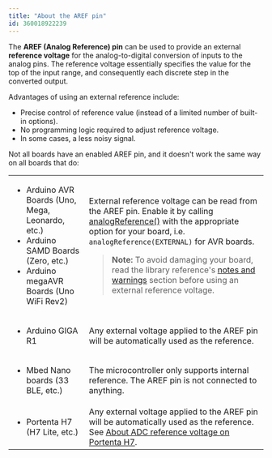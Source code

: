 ```yaml
---
title: "About the AREF pin"
id: 360018922239
---
```


The **AREF (Analog Reference) pin** can be used to provide an external **reference voltage** for the analog-to-digital conversion of inputs to the analog pins. The reference voltage essentially specifies the value for the top of the input range, and consequently each discrete step in the converted output.

Advantages of using an external reference include:

* Precise control of reference value (instead of a limited number of built-in options).
* No programming logic required to adjust reference voltage.
* In some cases, a less noisy signal.

Not all boards have an enabled AREF pin, and it doesn't work the same way on all boards that do:

<table>
  <tr>
    <td>
      <ul>
        <li>Arduino AVR Boards (Uno, Mega, Leonardo, etc.)</li>
        <li>Arduino SAMD Boards (Zero, etc.)</li>
        <li>Arduino megaAVR Boards (Uno WiFi Rev2)</li>
      </ul>
    <td>
      <p>External reference voltage can be read from the AREF pin. Enable it by calling <a href="https://www.arduino.cc/reference/en/language/functions/analog-io/analogreference/">analogReference()</a> with the appropriate option for your board, i.e. <code>analogReference(EXTERNAL)</code> for AVR boards.</p>
      <blockquote><b>Note:</b> To avoid damaging your board, read the library reference's <a href="https://www.arduino.cc/reference/en/language/functions/analog-io/analogreference/#_notes_and_warnings">notes and warnings</a> section before using an external reference voltage.</blockquote>
    </td>
  </tr>
  <tr>
    <td>
      <ul>
        <li>Arduino GIGA R1</li>
      </ul>
    </td>
    <td>
        Any external voltage applied to the AREF pin will be automatically used as the reference.
    </td>
  </tr>
  <tr>
    <td>
      <ul>
        <li>Mbed Nano boards (33 BLE, etc.)</li>
      </ul>
    </td>
    <td>
      The microcontroller only supports internal reference. The AREF pin is not connected to anything.
    </td>
  </tr>
  <tr>
    <td>
      <ul>
        <li>Portenta H7 (H7 Lite, etc.)</li>
      </ul>
    </td>
    <td>
      Any external voltage applied to the AREF pin will be automatically used as the reference. See <a href="https://support.arduino.cc/hc/en-us/articles/4753980038812-About-ADC-reference-voltage-on-Portenta-H7">About ADC reference voltage on Portenta H7</a>.
    </td>
  </tr>
</table>
